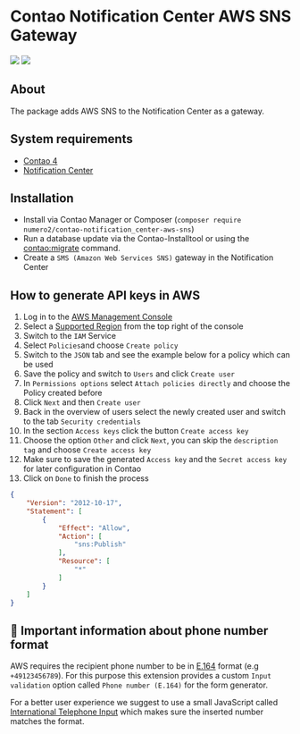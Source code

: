 Contao Notification Center AWS SNS Gateway
===

[![](https://img.shields.io/packagist/v/numero2/contao-notification_center-aws-sns.svg?style=flat-square)](https://packagist.org/packages/numero2/contao-notification_center-aws-sns) [![](https://img.shields.io/badge/License-LGPL%20v3-blue.svg?style=flat-square)](http://www.gnu.org/licenses/lgpl-3.0)

About
--
The package adds AWS SNS to the Notification Center as a gateway.


System requirements
--

* [Contao 4](https://github.com/contao/contao)
* [Notification Center](https://packagist.org/packages/terminal42/notification_center)


Installation
--

* Install via Contao Manager or Composer (`composer require numero2/contao-notification_center-aws-sns`)
* Run a database update via the Contao-Installtool or using the [contao:migrate](https://docs.contao.org/dev/reference/commands/) command.
* Create a `SMS (Amazon Web Services SNS)` gateway in the Notification Center


How to generate API keys in AWS
--

1. Log in to the [AWS Management Console](https://console.aws.amazon.com/sns/v2/home)
2. Select a [Supported Region](https://docs.aws.amazon.com/sns/latest/dg/sms_supported-countries.html) from the top right of the console
3. Switch to the `IAM` Service
4. Select `Policies`and choose `Create policy`
5. Switch to the `JSON` tab and see the example below for a policy which can be used
6. Save the policy and switch to `Users` and click `Create user`
7. In `Permissions options` select `Attach policies directly` and choose the Policy created before
8. Click `Next` and then `Create user`
9. Back in the overview of users select the newly created user and switch to the tab `Security credentials`
10. In the section `Access keys` click the button `Create access key`
11. Choose the option `Other` and click `Next`, you can skip the `description tag` and choose `Create access key`
12. Make sure to save the generated `Access key` and the `Secret access key` for later configuration in Contao
13. Click on `Done` to finish the process

```json
{
    "Version": "2012-10-17",
    "Statement": [
        {
            "Effect": "Allow",
            "Action": [
                "sns:Publish"
            ],
            "Resource": [
                "*"
            ]
        }
    ]
}
```

🚨 Important information about phone number format
--

AWS requires the recipient phone number to be in [E.164](https://en.wikipedia.org/wiki/E.164) format (e.g `+49123456789`). For this purpose this extension provides a custom `Input validation` option called `Phone number (E.164)` for the form generator.

For a better user experience we suggest to use a small JavaScript called [International Telephone Input](https://github.com/jackocnr/intl-tel-input) which makes sure the inserted number matches the format.
